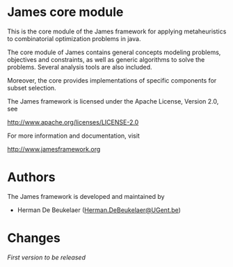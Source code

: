 James core module
=================

This is the core module of the James framework for applying
metaheuristics to combinatorial optimization problems in java. 

The core module of James contains general concepts modeling
problems, objectives and constraints, as well as generic
algorithms to solve the problems. Several analysis tools
are also included.

Moreover, the core provides implementations of specific
components for subset selection.

The James framework is licensed under the Apache License,
Version 2.0, see

  http://www.apache.org/licenses/LICENSE-2.0

For more information and documentation, visit

  http://www.jamesframework.org

Authors
=======

The James framework is developed and maintained by

 * Herman De Beukelaer (Herman.DeBeukelaer@UGent.be)

Changes
=======

*First version to be released*